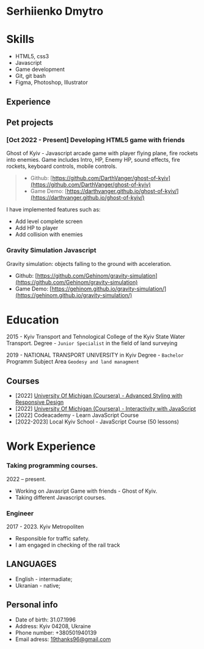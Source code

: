 # Serhiienko Dmytro

# Skills
- HTML5, css3
- Javascript
- Game development
- Git, git bash
- Figma, Photoshop, Illustrator

 ## Experience

## Pet projects

 ### [Oct 2022 - Present] Developing HTML5 game with friends

Ghost of Kyiv - Javascript arcade game with player flying plane, fire rockets into enemies.
Game includes Intro, HP, Enemy HP, sound effects, fire rockets, keyboard controls, mobile controls.

>- Github: [https://github.com/DarthVanger/ghost-of-kyiv](https://github.com/DarthVanger/ghost-of-kyiv) 
>- Game Demo: [https://darthvanger.github.io/ghost-of-kyiv/](https://darthvanger.github.io/ghost-of-kyiv/)

I have implemented features such as: 
- Add level complete screen
- Add HP to player
- Add collision with enemies

### Gravity Simulation Javascript
Gravity simulation: objects falling to the ground with acceleration. 
- Github: [https://github.com/Gehinom/gravity-simulation](https://github.com/Gehinom/gravity-simulation)
- Game Demo: [https://gehinom.github.io/gravity-simulation/](https://gehinom.github.io/gravity-simulation/)

# Education

2015 - Kyiv Transport and Tehnological College of the Kyiv State Water Transport. 
Degree - `Junior Specialist` in the field of land surveying

2019 - NATIONAL TRANSPORT UNIVERSITY in Kyiv
Degree - `Bachelor`  Programm Subject  Area `Geodesy and land managment`

## Courses

- [2022] [University Of Michigan (Coursera) - Advanced Styling with Responsive Design](https://coursera.org/share/a09c3309d18647729fe62c8c7b7c2c28)
- [2022] [University Of Michigan (Coursera) - Interactivity with JavaScript](https://coursera.org/share/afee001833f0ca3295b3645dea2095c1)
- [2022] Codeacademy - Learn JavaScript Course
- [2022-2023] Local Kyiv School - JavaScript Course (50 lessons)

# Work Experience

### Taking programming courses.

 2022 – present.

- Working on Javasript Game with friends - Ghost of Kyiv. 
- Taking different Javascript courses.

### Engineer

 2017 - 2023.  Kyiv Metropoliten 
 
 - Responsible for traffic safety. 
 - I am engaged in checking  of the rail track

## LANGUAGES
- English - intermadiate;
- Ukranian - native;

## Personal info

- Date of birth: 31.07.1996
- Address: Kyiv 04208, Ukraine
- Phone number: +380501940139
- Email adress: 19thanks96@gmail.com